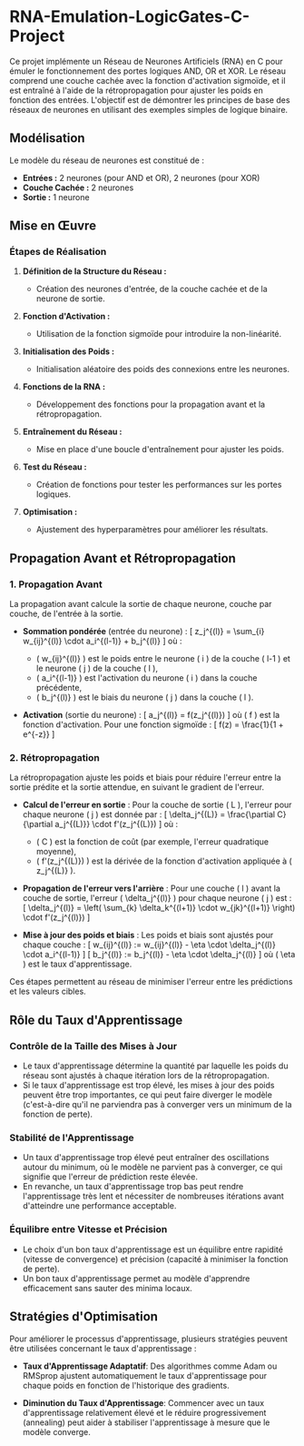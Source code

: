 # RNA-Emulation-LogicGates-C-Project

Ce projet implémente un Réseau de Neurones Artificiels (RNA) en C pour émuler le fonctionnement des portes logiques AND, OR et XOR. Le réseau comprend une couche cachée avec la fonction d'activation sigmoïde, et il est entraîné à l'aide de la rétropropagation pour ajuster les poids en fonction des entrées. L'objectif est de démontrer les principes de base des réseaux de neurones en utilisant des exemples simples de logique binaire.

## Modélisation

Le modèle du réseau de neurones est constitué de :

- **Entrées :** 2 neurones (pour AND et OR), 2 neurones (pour XOR)
- **Couche Cachée :** 2 neurones
- **Sortie :** 1 neurone

## Mise en Œuvre

### Étapes de Réalisation

1. **Définition de la Structure du Réseau :** 
   - Création des neurones d'entrée, de la couche cachée et de la neurone de sortie.

2. **Fonction d'Activation :**
   - Utilisation de la fonction sigmoïde pour introduire la non-linéarité.

3. **Initialisation des Poids :**
   - Initialisation aléatoire des poids des connexions entre les neurones.

4. **Fonctions de la RNA :**
   - Développement des fonctions pour la propagation avant et la rétropropagation.

5. **Entraînement du Réseau :**
   - Mise en place d'une boucle d'entraînement pour ajuster les poids.

6. **Test du Réseau :**
   - Création de fonctions pour tester les performances sur les portes logiques.

7. **Optimisation :**
   - Ajustement des hyperparamètres pour améliorer les résultats.


## Propagation Avant et Rétropropagation

### 1. Propagation Avant
La propagation avant calcule la sortie de chaque neurone, couche par couche, de l'entrée à la sortie.

- **Sommation pondérée** (entrée du neurone) :
  \[
  z_j^{(l)} = \sum_{i} w_{ij}^{(l)} \cdot a_i^{(l-1)} + b_j^{(l)}
  \]
  où :
  - \( w_{ij}^{(l)} \) est le poids entre le neurone \( i \) de la couche \( l-1 \) et le neurone \( j \) de la couche \( l \),
  - \( a_i^{(l-1)} \) est l'activation du neurone \( i \) dans la couche précédente,
  - \( b_j^{(l)} \) est le biais du neurone \( j \) dans la couche \( l \).

- **Activation** (sortie du neurone) :
  \[
  a_j^{(l)} = f(z_j^{(l)})
  \]
  où \( f \) est la fonction d'activation. Pour une fonction sigmoïde :
  \[
  f(z) = \frac{1}{1 + e^{-z}}
  \]

### 2. Rétropropagation
La rétropropagation ajuste les poids et biais pour réduire l'erreur entre la sortie prédite et la sortie attendue, en suivant le gradient de l'erreur.

- **Calcul de l'erreur en sortie** :
  Pour la couche de sortie \( L \), l'erreur pour chaque neurone \( j \) est donnée par :
  \[
  \delta_j^{(L)} = \frac{\partial C}{\partial a_j^{(L)}} \cdot f'(z_j^{(L)})
  \]
  où :
  - \( C \) est la fonction de coût (par exemple, l'erreur quadratique moyenne),
  - \( f'(z_j^{(L)}) \) est la dérivée de la fonction d'activation appliquée à \( z_j^{(L)} \).

- **Propagation de l'erreur vers l'arrière** :
  Pour une couche \( l \) avant la couche de sortie, l'erreur \( \delta_j^{(l)} \) pour chaque neurone \( j \) est :
  \[
  \delta_j^{(l)} = \left( \sum_{k} \delta_k^{(l+1)} \cdot w_{jk}^{(l+1)} \right) \cdot f'(z_j^{(l)})
  \]

- **Mise à jour des poids et biais** :
  Les poids et biais sont ajustés pour chaque couche :
  \[
  w_{ij}^{(l)} := w_{ij}^{(l)} - \eta \cdot \delta_j^{(l)} \cdot a_i^{(l-1)}
  \]
  \[
  b_j^{(l)} := b_j^{(l)} - \eta \cdot \delta_j^{(l)}
  \]
  où \( \eta \) est le taux d'apprentissage.

Ces étapes permettent au réseau de minimiser l'erreur entre les prédictions et les valeurs cibles.


## Rôle du Taux d'Apprentissage

### Contrôle de la Taille des Mises à Jour
- Le taux d'apprentissage détermine la quantité par laquelle les poids du réseau sont ajustés à chaque itération lors de la rétropropagation.
- Si le taux d'apprentissage est trop élevé, les mises à jour des poids peuvent être trop importantes, ce qui peut faire diverger le modèle (c'est-à-dire qu'il ne parviendra pas à converger vers un minimum de la fonction de perte).

### Stabilité de l'Apprentissage
- Un taux d'apprentissage trop élevé peut entraîner des oscillations autour du minimum, où le modèle ne parvient pas à converger, ce qui signifie que l'erreur de prédiction reste élevée.
- En revanche, un taux d'apprentissage trop bas peut rendre l'apprentissage très lent et nécessiter de nombreuses itérations avant d'atteindre une performance acceptable.

### Équilibre entre Vitesse et Précision
- Le choix d'un bon taux d'apprentissage est un équilibre entre rapidité (vitesse de convergence) et précision (capacité à minimiser la fonction de perte).
- Un bon taux d'apprentissage permet au modèle d'apprendre efficacement sans sauter des minima locaux.

## Stratégies d'Optimisation

Pour améliorer le processus d'apprentissage, plusieurs stratégies peuvent être utilisées concernant le taux d'apprentissage :

- **Taux d'Apprentissage Adaptatif**: Des algorithmes comme Adam ou RMSprop ajustent automatiquement le taux d'apprentissage pour chaque poids en fonction de l'historique des gradients.

- **Diminution du Taux d'Apprentissage**: Commencer avec un taux d'apprentissage relativement élevé et le réduire progressivement (annealing) peut aider à stabiliser l'apprentissage à mesure que le modèle converge.
